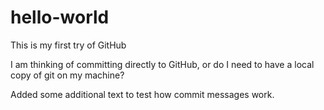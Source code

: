 # hello-world
This is my first try of GitHub

I am thinking of committing directly to GitHub, or do I need to have a local copy of git on my machine?

Added some additional text to test how commit messages work.



